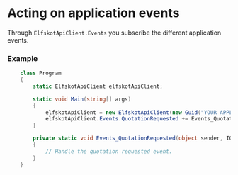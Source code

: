 # Acting on application events

Through `ElfskotApiClient.Events` you subscribe the different application events.

### Example

``` cs
	class Program
    {
        static ElfskotApiClient elfskotApiClient;

        static void Main(string[] args)
        {
            elfskotApiClient = new ElfskotApiClient(new Guid("YOUR APPLICATION ID"), "YOUR SECRET" );
            elfskotApiClient.Events.QuotationRequested += Events_QuotationRequested;
        }

        private static void Events_QuotationRequested(object sender, IQuotationRequestedEventArgs e)
        {
            // Handle the quotation requested event.
        }
    }
```

